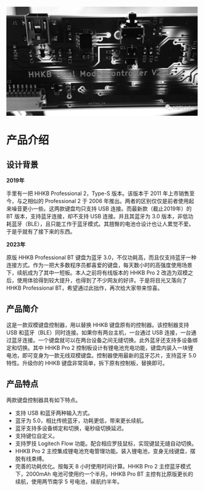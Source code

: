 ![HHKB Dual Mode Controller](../images/hhkb_black.jpeg)
# 产品介绍

## 设计背景
**2019年**

手里有一把 HHKB Professional 2，Type-S 版本。该版本于 2011 年上市销售至今，与之相似的 Professional 2 于 2006 年推出。两者的区别仅仅是前者使用起来噪音更小一些。这两款键盘均只支持 USB 连接。而最新款（截止2019年）的 BT 版本，支持蓝牙连接，却不支持 USB 连接。并且其蓝牙为 3.0 版本，非低功耗蓝牙（BLE），且只能工作于蓝牙模式。其翘臀的电池仓设计也让人累觉不爱。于是乎就有了接下来的东西。

**2023年**

原版 HHKB Professional BT 键盘为蓝牙 3.0，不仅功耗高，而且仅支持蓝牙一种连接方式。作为一把大多数程序员都喜爱的键盘，每天数小时的高强度使用场景下，续航成为了其中一短板。本人之前将有线版本的 HHKB Pro 2 改造为双模之后，使用体验得到较大提升，也得到了不少网友的好评。于是将目光又落向了 HHKB Professional BT，希望通过此拙作，再次给大家带来惊喜。

## 产品简介

这是一款双模键盘控制器，用以替换 HHKB 键盘原有的控制器。该控制器支持 USB 和蓝牙（BLE）同时连接。如果你有两台主机，一台通过 USB 连接，一台通过蓝牙连接。一个键盘就可以在两台设备之间无缝切换。此外蓝牙还支持多设备绑定和切换。其中 HHKB Pro 2 控制板设计有锂电池充电功能，键盘内装入一块锂电池，即可变身为一款无线双模键盘。控制器使用最新的蓝牙芯片，支持蓝牙 5.0 特性。升级你的 HHKB 键盘非常简单，拆下原有控制板，替换即可。

## 产品特点
两款键盘控制器具有如下特点。
* 支持 USB 和蓝牙两种输入方式。
* 蓝牙为 5.0，相比传统蓝牙，功耗更低，带来更长续航。
* 蓝牙支持多设备绑定和切换，毫秒级切换延迟。
* 支持键位自定义。
* 支持罗技 Logitech Flow 功能。配合相应罗技鼠标，实现键鼠无缝自动切换。
* HHKB Pro 2 主控集成锂电池充电管理功能。装入锂电池，变身无线键盘，摆脱有线束缚。
* 完善的功耗优化。按每天 8 小时使用时间计算。HHKB Pro 2 主控蓝牙模式下，2000mAh 电池可使用约一个半月。HHKB Pro BT 主控有比原版更长的续航，使用两节南孚 5 号电池，续航约半年。
